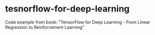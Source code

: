 # tesnorflow-for-deep-learning
Code example from book: "TensorFlow for Deep Learning - From Linear Regression to Reinforcement Learning"
